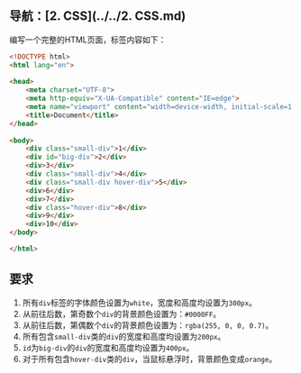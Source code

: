 ## 导航：[2. CSS](../../2. CSS.md)

编写一个完整的HTML页面，标签内容如下：

```html
<!DOCTYPE html>
<html lang="en">
    
<head>
    <meta charset="UTF-8">
    <meta http-equiv="X-UA-Compatible" content="IE=edge">
    <meta name="viewport" content="width=device-width, initial-scale=1.0">
    <title>Document</title>
</head>
    
<body>
    <div class="small-div">1</div>
    <div id="big-div">2</div>
    <div>3</div>
    <div class="small-div">4</div>
    <div class="small-div hover-div">5</div>
    <div>6</div>
    <div>7</div>
    <div class="hover-div">8</div>
    <div>9</div>
    <div>10</div>
</body>

</html>
```






## 要求

1.   所有`div`标签的字体颜色设置为`white`，宽度和高度均设置为`300px`。
2.   从前往后数，第奇数个`div`的背景颜色设置为：`#0000FF`。
3.   从前往后数，第偶数个`div`的背景颜色设置为：`rgba(255, 0, 0, 0.7)`。
4.   所有包含`small-div`类的`div`的宽度和高度均设置为`200px`。
5.   `id`为`big-div`的`div`的宽度和高度均设置为`400px`。
6.   对于所有包含`hover-div`类的`div`，当鼠标悬浮时，背景颜色变成`orange`。

